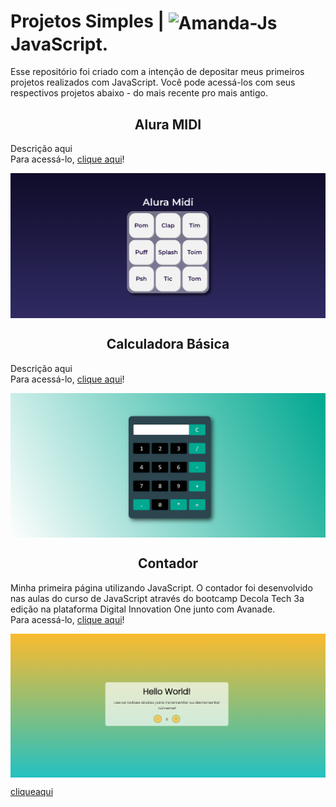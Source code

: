 # Projetos Simples | <img align="center" alt="Amanda-Js" height="35" width="45" src="https://cdn.jsdelivr.net/gh/devicons/devicon/icons/javascript/javascript-original.svg">JavaScript.</h1>

<p> Esse repositório foi criado com a intenção de depositar meus primeiros projetos realizados com JavaScript. Você pode acessá-los com seus respectivos projetos abaixo - do mais recente pro mais antigo. </p>

<h2 align="center"> Alura MIDI </h2>
<p> Descrição aqui 
<br>
Para acessá-lo, <a href="https://amandavsadev.github.io/projetosSimples-JS/aluraMidi">clique aqui</a>! </p>
<img align="center" alt="aluraMidi" src="aluraMidi/aluraMidi.png">

<h2 align="center"> Calculadora Básica </h2>
<p> Descrição aqui 
<br>
Para acessá-lo, <a href="https://amandavsadev.github.io/projetosSimples-JS/calculadoraBasica">clique aqui</a>! </p>
<img align="center" alt="calculadora" src="calculadoraBasica/calculadoraBasica.png">

<h2 align="center"> Contador </h2>
<p> Minha primeira página utilizando JavaScript. O contador foi desenvolvido nas aulas do curso de JavaScript através do bootcamp Decola Tech 3a edição na plataforma Digital Innovation One junto com Avanade. 
<br>
Para acessá-lo, <a href="https://amandavsadev.github.io/projetosSimples-JS/contador">clique aqui</a>! </p>
<img align="center" alt="contador" src="contador/contador.png">




<a href="https://amandavsadev.github.io/projetosSimples-JS/aluraMidi"> cliqueaqui </a>
